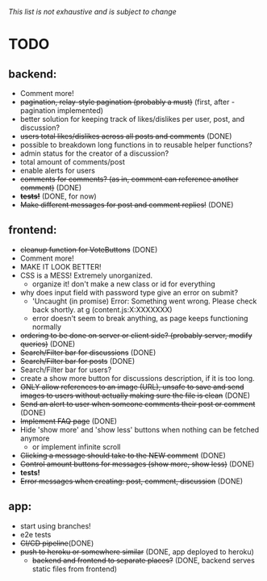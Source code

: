 *This list is not exhaustive and is subject to change*

# TODO

## backend:
- Comment more!
- ~~pagination, relay-style pagination (probably a must)~~ (first, after -pagination implemented)
- better solution for keeping track of likes/dislikes per user, post, and discussion?
- ~~users total likes/dislikes across all posts and comments~~ (DONE)
- possible to breakdown long functions in to reusable helper functions?
- admin status for the creator of a discussion?
- total amount of comments/post
- enable alerts for users
- ~~comments for comments? (as in, comment can reference another comment)~~ (DONE)
- ~~**tests!**~~ (DONE, for now)
- ~~Make different messages for post and comment replies!~~ (DONE)

## frontend:
- ~~cleanup function for VoteButtons~~ (DONE)
- Comment more!
- MAKE IT LOOK BETTER!
- CSS is a MESS! Extremely unorganized.
  - organize it! don't make a new class or id for everything
- why does input field with password type give an error on submit?
  - 'Uncaught (in promise) Error: Something went wrong. Please check back shortly. at g (content.js:X:XXXXXXX)
  - error doesn't seem to break anything, as page keeps functioning normally
- ~~ordering to be done on server or client side? (probably server, modify queries)~~ (DONE)
- ~~Search/Filter bar for discussions~~ (DONE)
- ~~Search/Filter bar for posts~~ (DONE)
- Search/Filter bar for users?
- create a show more button for discussions description, if it is too long.
- ~~ONLY allow references to an image (URL), unsafe to save and send images to users without actually making sure the file is clean~~ (DONE)
- ~~Send an alert to user when someone comments their post or comment~~ (DONE)
- ~~Implement FAQ page~~ (DONE)
- Hide 'show more' and 'show less' buttons when nothing can be fetched anymore
	- or implement infinite scroll
- ~~Clicking a message should take to the NEW comment~~ (DONE)
- ~~Control amount buttons for messages (show more, show less)~~ (DONE)
- **tests!**
- ~~Error messages when creating: post, comment, discussion~~ (DONE)

## app:
- start using branches!
- e2e tests
- ~~CI/CD pipeline~~(DONE)
- ~~push to heroku or somewhere similar~~ (DONE, app deployed to heroku)
  - ~~backend and frontend to separate places?~~ (DONE, backend serves static files from frontend)